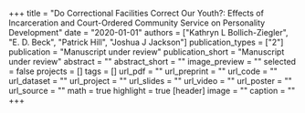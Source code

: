 +++
title = "Do Correctional Facilities Correct Our Youth?: Effects of Incarceration and Court-Ordered Community Service on Personality Development"
date = "2020-01-01"
authors = ["Kathryn L Bollich-Ziegler", "E. D. Beck", "Patrick Hill", "Joshua J Jackson"]
publication_types = ["2"]
publication = "Manuscript under review"
publication_short = "Manuscript under review"
abstract = ""
abstract_short = ""
image_preview = ""
selected = false
projects = []
tags = []
url_pdf = ""
url_preprint = ""
url_code = ""
url_dataset = ""
url_project = ""
url_slides = ""
url_video = ""
url_poster = ""
url_source = ""
math = true
highlight = true
[header]
image = ""
caption = ""
+++
